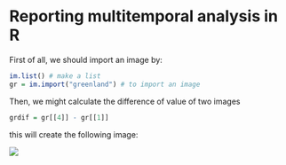 # Reporting multitemporal analysis in R

First of all, we should import an image by:

``` r
im.list() # make a list
gr = im.import("greenland") # to import an image
``` 
Then, we might calculate the difference of value of two images

``` r
grdif = gr[[4]] - gr[[1]]
```

this will create the following image:

<img src= />
